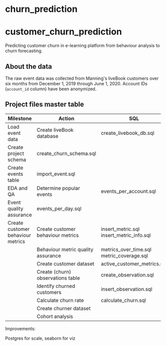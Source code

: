 # churn_prediction
 
# customer_churn_prediction
Predicting customer churn in e-learning platform from behaviour analysis to churn forecasting.

## About the data
The raw event data was collected from Manning's liveBook customers over six months from December 1, 2019 through June 1, 2020. Account IDs (`account_id` column) have been anonymized. 

## Project files master table

| Milestone                         | Action                             | SQL                                          | CSV                               | Notebook                          |
| --------------------------------- | ---------------------------------- | -------------------------------------------- | --------------------------------- | --------------------------------- |
| Load event data                   | Create liveBook database           | create_livebook_db.sql                       |                                   |                                   |
| Create project schema             | create_churn_schema.sql            |                                              |                                   |
| Create events table               | import_event.sql                   |                                              |                                   |
| EDA and QA                        | Determine popular events           | events_per_account.sql                       | events_per_account.csv            | 1_event_data_qa.ipynb             |
| Event quality assurance           | events_per_day.sql                 |                                              | 1_event_data_qa.ipynb             |
| Create customer behaviour metrics | Create customer behaviour metrics  | insert_metric.sql<br>insert_metric_info.sql  |                                   |                                   |
|                                   | Behaviour metric quality assurance | metrics_over_time.sql<br>metric_coverage.sql |                                   | 2_cust_behaviour_metrics_qa.ipynb |
|                                   | Create customer dataset            | active_customer_metrics.sql                  | curr_customer_metrics_summary.csv | 2_cust_behaviour_metrics_qa.ipynb |
|                                   | Create (churn) observations table  | create_observation.sql                       |                                   |                                   |
|                                   | Identify churned customers         | insert_observation.sql                       |                                   |                                   |
|                                   | Calculate churn rate               | calculate_churn.sql                          |                                   |                                   |
|                                   | Create churner dataset             |                                              | updated_churner_metrics.csv       |                                   |
|                                   | Cohort analysis                    |                                              |                                   | 3_churn_analysis.ipynb            |

Improvements:

Postgres for scale, seaborn for viz
